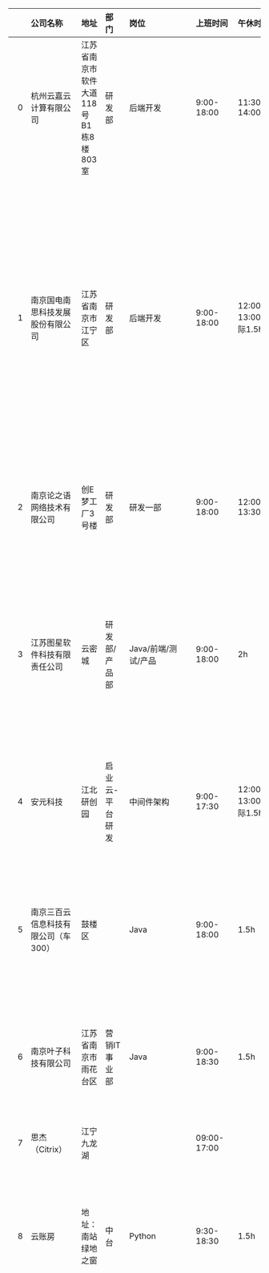 |    | 公司名称                | 地址                      | 部门       | 岗位                  | 上班时间                     | 午休时长                | 加班情况                                                                          | 公积金          | 年终奖                      | 试用期                 | 工位电脑情况                                                                                                                  | 年假                                   | 打卡情况                         | 其他备注                                           | 评论                                                            | 更新时间                | 公积金比例                    | 试用期工资                       |
|---:|:--------------------|:------------------------|:---------|:--------------------|:-------------------------|:--------------------|:------------------------------------------------------------------------------|:-------------|:-------------------------|:--------------------|:------------------------------------------------------------------------------------------------------------------------|:-------------------------------------|:-----------------------------|:-----------------------------------------------|:--------------------------------------------------------------|:--------------------|:-------------------------|:----------------------------|
|  0 | 杭州云嘉云计算有限公司         | 江苏省南京市软件大道118号B1栋8楼803室 | 研发部      | 后端开发                | 9:00-18:00               | 11:30-14:00         | 看项目组，有些组每周会有固定1-2天加班。                                                         | 工资*0.8*8%    | 一个月左右或者没有一个月             | 三个月八折，可以跟人事谈试用期不打折。 | 公司电脑贼难用，自己带电脑，每个月190补贴。                                                                                                 | 5天                                   | 钉钉打卡                         | 氛围不行，不适合长期发展。                                  |                                                               | 2022-02-12 07:03:29 | nan                      | nan                         |
|  1 | 南京国电南思科技发展股份有限公司    | 江苏省南京市江宁区               | 研发部      | 后端开发                | 9:00-18:00               | 12:00-13:00(实际1.5h) | 124加班到8点（晚上5.30可以出去吃饭，7点钟回公司就行，实际加班只加1小时），35 正常；正常情况下，项目不急，到点就走，急的话看情况自己加班不加班 | 基数底薪，比例 10%。 | 两个月基础工资，优秀员工三个月基础工资      | 三个月八折               | 自己带电脑，每个月150补贴                                                                                                          | 5天，春节休完                              | 企业微信打卡，基本不按照打卡考核绩效           | 氛围很轻松，同事反对内卷                                   |                                                               | 2022-02-12 07:02:56 | nan                      | nan                         |
|  2 | 南京论之语网络技术有限公司       | 创E梦工厂3号楼                | 研发部      | 研发一部                | 9:00-18:00               | 12:00-13:30         | 995（强制每周工时47.5h）                                                              | 基数8%。        | 根据公司业绩提供                 | 试用期3个月；打8折          | diy台式机                                                                                                                  | 有，根据工龄计算                             | 钉钉打开，每个月有三次补打卡               | 项目组开发周期很紧，任务量偏多                                |                                                               | 2022-02-12 07:02:08 | nan                      | nan                         |
|  3 | 江苏图星软件科技有限责任公司      | 云密城                     | 研发部/产品部  | Java/前端/测试/产品       | 9:00-18:00               | 2h                  | 周二晚加班7点到9点 ，周四晚加班7点到10点                                                       | nan          | 1-3个月，看领导给你的评价，          | nan                 | win台式机，网吧位                                                                                                              | 在职时长/365*5                           | 严格钉钉打卡                       | 除工资外无补贴，135每天打卡的工作时间必须满足7小时，一周40个小时工作时长。到点就可以走 |                                                               | 2022-02-10 14:14:05 | 第一年工资的一半，次年全额，比例 10%     | 8折，两个月的试用                   |
|  4 | 安元科技                | 江北研创园                   | 启业云-平台研发 | 中间件架构               | 9:00-17:30               | 12:00-13:00(实际1.5h) | 看情况，基本到点就走，除非有上线                                                              | nan          | 无                        | 试用期3个月；打8折          | dell台式机                                                                                                                 | 有，过年一次性强制休完                          | 指纹打卡，每个月有三次提忘打卡              | 工作还算轻松，节奏偏慢~                                   |                                                               | 2022-02-10 07:19:05 | 基数6K 9K 12K不等按级别来，比例 8%。 | nan                         |
|  5 | 南京三百云信息科技有限公司（车300） | 鼓楼区                     |          | Java                | 9:00-18:00               | 1.5h                | 不强制加班，加班换调休，无加班费，年底清零                                                         | nan          | 承诺13薪-14；！！第一年无          | nan                 | 提供电脑                                                                                                                    | 每两个月发一天                              | 两次补卡，严格准点打卡。迟到可用调休补(起步0.5h)  | 抠                                              | lfc ?                                                         | 2022-02-11 10:04:17 | 基数 工资80%，比例 7%           | 100%                        |
|  6 | 南京叶子科技有限公司          | 江苏省南京市雨花台区              | 营销IT事业部  | Java                | 9:00-18:30               | 1.5h                | 正常下班双休，视项目进度自行申请加班                                                            | 比例 10%左右     | 按KPI决定0~2个月              | 试用期 3个月，8折，转正返还     | 工位大小1.5 * 1 长桌，台式机i5-8400 + 8g + 可申请硬盘                                                                                  | 入职即可                                 | OPPO自研IM软件TT打卡               |                                                |                                                               | 2022-02-07 06:37:12 | nan                      | nan                         |
|  7 | 思杰（Citrix）          | 江宁九龙湖                   |          |                     | 09:00-17:00              |                     | 不加班                                                                           | nan          |                          | nan                 | 升降桌+工作站（ 32G+1T ）+MacBook +双显示器+超大工位                                                                                    | 年假 15 天，入司满 1 年增加 1 天，上限 20 天        |                              |                                                |                                                               | 2022-02-07 06:38:11 | 公司缴纳双边12%                |                             |
|  8 | 云账房                 | 地址：南站绿地之窗               | 中台       | Python              | 9:30-18:30               | 1.5h                | 一个月平均加班天数3到4天                                                                 | nan          | 去年只发了半个月                 | nan                 | 网吧工位，一个台式主机，两个24寸1080P显示器                                                                                               | 五天年假，按入职日期折算                         | 钉钉打卡，每个月五次补卡机会               | 根据项目仅仅程度不强制加班。晚上加班白给，周末加班调休                    | {                                                             | 2022-02-11 01:20:28 | 总薪资 * 0.8 * 0.6 * 10%    | 三个月，薪资打八折                   |
|    |                     |                         |          |                     |                          |                     |                                                                               |              |                          |                     |                                                                                                                         |                                      |                              |                                                | "公司名称": "云账房",                                                |                     |                          |                             |
|    |                     |                         |          |                     |                          |                     |                                                                               |              |                          |                     |                                                                                                                         |                                      |                              |                                                | "地址": "地址：南站绿地之窗",                                            |                     |                          |                             |
|    |                     |                         |          |                     |                          |                     |                                                                               |              |                          |                     |                                                                                                                         |                                      |                              |                                                | "部门": "税务事业部",                                                |                     |                          |                             |
|    |                     |                         |          |                     |                          |                     |                                                                               |              |                          |                     |                                                                                                                         |                                      |                              |                                                | "岗位": "前端",                                                   |                     |                          |                             |
|    |                     |                         |          |                     |                          |                     |                                                                               |              |                          |                     |                                                                                                                         |                                      |                              |                                                | "上班时间": "9:00-18:00",                                         |                     |                          |                             |
|    |                     |                         |          |                     |                          |                     |                                                                               |              |                          |                     |                                                                                                                         |                                      |                              |                                                | "午休时长": "1.5h",                                               |                     |                          |                             |
|    |                     |                         |          |                     |                          |                     |                                                                               |              |                          |                     |                                                                                                                         |                                      |                              |                                                | "加班情况": "发版的时候，会加到10点。上面领导抓得紧的话，会要求每周两天加到8点，没事也要干坐着",         |                     |                          |                             |
|    |                     |                         |          |                     |                          |                     |                                                                               |              |                          |                     |                                                                                                                         |                                      |                              |                                                | "公积金比例": "总薪资 * 0.8 * 0.6 * 10%",                             |                     |                          |                             |
|    |                     |                         |          |                     |                          |                     |                                                                               |              |                          |                     |                                                                                                                         |                                      |                              |                                                | "年终奖": "去年只发了半个月",                                            |                     |                          |                             |
|    |                     |                         |          |                     |                          |                     |                                                                               |              |                          |                     |                                                                                                                         |                                      |                              |                                                | "试用期工资": "三个月，薪资不打折(可跟HR谈)",                                  |                     |                          |                             |
|    |                     |                         |          |                     |                          |                     |                                                                               |              |                          |                     |                                                                                                                         |                                      |                              |                                                | "工位电脑情况": "网吧工位，一个台式主机，两个24寸1080P显示器。椅子最烂了，坐着咯吱咯吱响",          |                     |                          |                             |
|    |                     |                         |          |                     |                          |                     |                                                                               |              |                          |                     |                                                                                                                         |                                      |                              |                                                | "年假": "五天年假，按入职日期折算，每两个月发放一天",                                |                     |                          |                             |
|    |                     |                         |          |                     |                          |                     |                                                                               |              |                          |                     |                                                                                                                         |                                      |                              |                                                | "打卡情况": "钉钉打卡，每个月五次补卡机会",                                     |                     |                          |                             |
|    |                     |                         |          |                     |                          |                     |                                                                               |              |                          |                     |                                                                                                                         |                                      |                              |                                                | "其他备注": "调薪需要答辩，还不一定有名额，通过率也不是很高，过了涨幅在1-2千左右。还不是每年都有答辩，看公司情况" |                     |                          |                             |
|    |                     |                         |          |                     |                          |                     |                                                                               |              |                          |                     |                                                                                                                         |                                      |                              |                                                | }                                                             |                     |                          |                             |
|  9 | 江苏长江汇科技有限公司         | 鼓楼区                     | 技术部      | Java                | 9:00-17:30               | 1.5h                | 按需加班                                                                          | nan          | 基数5000 按照绩效或多或少          | nan                 | 无隔板工位，配台式电脑，自带电脑每个月有200补贴，持续24个月。                                                                                       |                                      | 钉钉严格打卡                       |                                                |                                                               | 2022-02-06 13:30:06 | 基数 看个人，比例 5%             | 8折                          |
| 10 | 南京伯索网络科技有限公司（PLASO） | 秦淮区                     |          |                     | 9:00-18:00               | 1h                  | 124 加班，35 正常；大小周                                                              | nan          | 一般无                      | nan                 | 网吧工位                                                                                                                    | 入职一年后才有，每年加一天                        | 企业微信打卡，每月三次迟到机会              |                                                |                                                               | 2022-02-06 13:26:16 | 基数南京底薪，比例 8%             | 3个月8折                       |
| 11 | 南京耀多信息技术有限公司        | 江苏南京                    | 技术部      | Android             | 9:00-18:00               | 1h                  | 一开始996，后来发不起加班费不给加班了，欠的加班费也不发                                                 | nan          | 无                        | nan                 | 提供笔记本                                                                                                                   | 有                                    | 钉钉位置打卡                       | 老板阴晴不定，随意开除员工                                  |                                                               | 2022-01-25 02:22:42 | 最低额度                     | 八折                          |
| 12 | 南京希音电子商务有限公司        | 天溯产业园                   |          | 前端                  | 10:00-18:00(到20:00有50补贴) | 12:00-13:30         | 看部门，不强制，有工时排名。                                                                | nan          | 看部门盈利情况和个人绩效定            | nan                 | 配mac m1+显示器，网吧工作环境，工位挤。                                                                                                 | 法定年假，可用加班时长来调休                       | 1月3次补卡                       | 抠，舍得给校招生，不舍得给社招生。多余的调休时长换钱200/d                |                                                               | 2022-01-25 01:58:09 | 基础工资的8%                  | 试用期6个月，100%工资不打折            |
| 13 | 慧资环球                | 白下（年中搬到河西）              | 研发中心     | .NET/Python etc.    | 自己安排，满8小时工时就好            | 自己安排                | 不加班                                                                           | nan          | 13薪，每年调薪一次               | nan                 | 一个高配台式机或者一个高配Dell工作站笔记本，两个40寸4K显示器 Processor Intel(R) Core(TM) i9-10980XE CPU @ 3.00GHz 3.00 GHz  128GB RAM (新的台式机配置标准) | 10 ~ 20天                             | 完全不打卡                        | 内推VX：Just1n                                    |                                                               | 2022-01-24 14:35:55 | 全额8%                     | 不打折                         |
| 14 | 零字节                 | 建邺                      |          | Go/Rust/JS/TS/产品/运营 | 9：30-6：30                | 1.5h                | 不加班                                                                           | nan          | 13薪，每年调薪一次               | nan                 | macbook pro（入职满三年电脑转赠给员工），每人配一个显示器（24-32寸）                                                                              | 入职转正就享受年假                            | 飞书打卡                         | 节日红包、年度旅游（21年三亚一周）                             |                                                               | 2022-01-24 14:32:45 | 8%                       | 应届生八折，有工作经验的不打折             |
| 15 | 南京力方科技有限公司(力方智充)    | 雨花台区软件谷科创城              | 技术部      | Java                | 9:00-18:00               | 1.5h                | 124固定加班到9点                                                                    | nan          | 无                        | nan                 | 网吧工位，自带电脑                                                                                                               | 法定年假                                 | 严格打卡，迟打卡扣30，不打卡半天工资          |                                                |                                                               | 2022-01-24 14:29:37 | 最低，双边合计512               | 三个月，打八折                     |
| 16 | 硅基智能                | 软件大道                    | 创新产品事业群  | Java                | 9:00-18:30               | 1.5h                | 没事到点走，部门氛围卷                                                                   | nan          | 13薪还是根据公司业绩提供，是否折扣，折扣比例。 | nan                 | 网吧工位                                                                                                                    | 满一年才有正常年假，年假次年一月发放（不满一年打折）           | 是否严格打卡，使用的软件或者方式（比如钉钉或人脸识别）。 |                                                |                                                               | 2022-01-24 14:25:34 | 基数5500，比例10%             | 不打折                         |
| 17 | 百家云                 | 雨花台软件谷科创城               |          | Java                | 9:00-18:30               | 1.5h                | 周1,2,4正常加班，不想加班也行                                                             | nan          |                          | nan                 | mac笔记本+小米曲面屏显示器                                                                                                         | 年假次年一月发放，每满一年+1天                     | 每个月有4次迟到补卡机会，早上9.15之前打卡不算迟到  |                                                |                                                               | 2022-01-24 14:21:22 |                          | 6个月不打折。                     |
| 18 | 创维南京分公司             | 雨花云密城                   | web后台    | Java                | 09:30                    | 1.5h                | 995                                                                           | nan          | 1个月工资                    | nan                 | Windows电脑+dell显示器                                                                                                       | 法定年假                                 | 弹性打卡                         |                                                |                                                               | 2022-01-24 14:19:34 | 工资八折的10%                 | 不打折                         |
| 19 | 新视云                 | 雨花台                     |          | Java                | 9:00-17:30               | 1h                  | 看部门，业务部门偶尔加班，技术支持部门基本不加班                                                      | nan          | 固定13薪                    | nan                 | 配笔记本+显示器                                                                                                                | 5天年假+5天带薪病假（入职自动折算当年年假）              | 不打卡                          |                                                |                                                               | 2022-01-24 14:17:01 | 基数5k，比例8%                | 3年合同，试用期总共6个月，前三个月8折，后三个月全薪 |
| 20 | 华为                  | 华为南研所                   |          | Java                | 9:00                     | 12:00-13:40         | 看部门情况。好部门：124加班8：30，35正常下班,差部门：天天11点以后                                        | nan          | 看部门盈利情况和个人绩效定            | nan                 | 配win台式机+双屏                                                                                                              | 没签奋斗协议的5天，但一般不给休，第二年可以换成钱。签了的自愿放弃年假了 | 必须按时打卡                       |                                                |                                                               | 2022-01-24 14:17:32 | 基础工资的5%                  | 试用期6个月，100%工资不打折            |
| 21 | 满帮                  | 雨花区万博科技园                |          | Java                | 9:00-18:30               | 1.5h                | 看部门，不强制， 周五基本不加，还有每月一天奋斗日（年底算工资）， 据说要取消了                                      | nan          | 上下半年绩效                   | nan                 | 联想                                                                                                                      |                                      |                              |                                                |                                                               | 2022-01-24 14:10:47 | 全额8%                     |                             |
| 22 | A示例xxx公司            | xx区                     | xxx事业部   | Java                | 9:00-18:30               | 1.5h                | 135 加班，24 正常；大小周等等                                                            | nan          | 13薪还是根据公司业绩提供，是否折扣，折扣比例。 | nan                 | 工位大小，环境，是否提供设备，设备型号种类。                                                                                                  | 是否有入职就有，是否有前置条件才有。                   | 是否严格打卡，使用的软件或者方式（比如钉钉或人脸识别）。 |                                                |                                                               | 2022-01-24 13:11:01 | 基数 xxxx，比例 xx%           | 是否打折，比如 xx%。                |